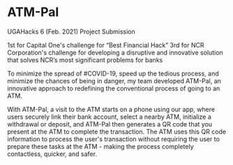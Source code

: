 # ATM-Pal
UGAHacks 6 (Feb. 2021) Project Submission

1st for Capital One's challenge for “Best Financial Hack”
3rd for NCR Corporation's challenge for developing a disruptive and innovative solution that solves NCR’s most significant problems for banks

To minimize the spread of #COVID-19, speed up the tedious process, and minimize the chances of being in danger, my team developed ATM-Pal, an innovative approach to redefining the conventional process of going to an ATM.

With ATM-Pal, a visit to the ATM starts on a phone using our app, where users securely link their bank account, select a nearby ATM, initialize a withdrawal or deposit, and ATM-Pal then generates a QR code that you present at the ATM to complete the transaction. The ATM uses this QR code information to process the user's transaction without requiring the user to prepare these tasks at the ATM - making the process completely contactless, quicker, and safer. 

